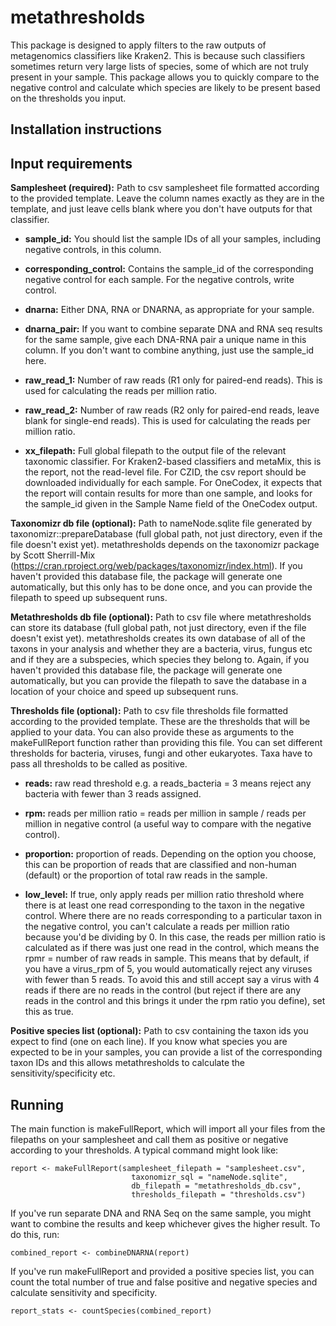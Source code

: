 # metathresholds

This package is designed to apply filters to the raw outputs of metagenomics classifiers like Kraken2. This is because such classifiers sometimes return very large lists of species, some of which are not truly present in your sample. This package allows you to quickly compare to the negative control and calculate which species are likely to be present based on the thresholds you input.

## Installation instructions

## Input requirements

**Samplesheet (required):** Path to csv samplesheet file formatted according to the provided template. Leave the column names exactly as they are in the template, and just leave cells blank where you don't have outputs for that classifier.

- **sample_id:**  You should list the sample IDs of all your samples, including negative controls, in this column. 

- **corresponding_control:** Contains the sample_id of the corresponding negative control for each sample. For the negative controls, write control.

- **dnarna:** Either DNA, RNA or DNARNA, as appropriate for your sample.

- **dnarna_pair:** If you want to combine separate DNA and RNA seq results for the same sample, give each DNA-RNA pair a unique name in this column. If you don't want to combine anything, just use the sample_id here.

- **raw_read_1:** Number of raw reads (R1 only for paired-end reads). This is used for calculating the reads per million ratio.

- **raw_read_2:** Number of raw reads (R2 only for paired-end reads, leave blank for single-end reads). This is used for calculating the reads per million ratio.

- **xx_filepath:** Full global filepath to the output file of the relevant taxonomic classifier. For Kraken2-based classifiers and metaMix, this is the report, not the read-level file. For CZID, the csv report should be downloaded individually for each sample. For OneCodex, it expects that the report will contain results for more than one sample, and looks for the sample_id given in the Sample Name field of the OneCodex output.

**Taxonomizr db file (optional):** Path to nameNode.sqlite file generated by taxonomizr::prepareDatabase (full global path, not just directory, even if the file doesn't exist yet). metathresholds depends on the taxonomizr package by Scott Sherrill-Mix (https://cran.rproject.org/web/packages/taxonomizr/index.html). If you haven't provided this database file, the package will generate one automatically, but this only has to be done once, and you can provide the filepath to speed up subsequent runs.

**Metathresholds db file (optional):** Path to csv file where metathresholds can store its database (full global path, not just directory, even if the file doesn't exist yet). metathresholds creates its own database of all of the taxons in your analysis and whether they are a bacteria, virus, fungus etc and if they are a subspecies, which species they belong to. Again, if you haven't provided this database file, the package will generate one automatically, but you can provide the filepath to save the database in a location of your choice and speed up subsequent runs.

**Thresholds file (optional):** Path to csv file thresholds file formatted according to the provided template. These are the thresholds that will be applied to your data. You can also provide these as arguments to the makeFullReport function rather than providing this file. You can set different thresholds for bacteria, viruses, fungi and other eukaryotes. Taxa have to pass all thresholds to be called as positive.

- **reads:** raw read threshold e.g. a reads_bacteria = 3 means reject any bacteria with fewer than 3 reads assigned.

- **rpm:** reads per million ratio = reads per million in sample / reads per million in negative control (a useful way to compare with the negative control).

- **proportion:** proportion of reads. Depending on the option you choose, this can be proportion of reads that are classified and non-human (default) or the proportion of total raw reads in the sample.

- **low_level:** If true, only apply reads per million ratio threshold where there is at least one read corresponding to the taxon in the negative control. Where there are no reads corresponding to a particular taxon in the negative control, you can't calculate a reads per million ratio because you'd be dividing by 0. In this case, the reads per million ratio is calculated as if there was just one read in the control, which means the rpmr = number of raw reads in sample. This means that by default, if you have a virus_rpm of 5, you would automatically reject any viruses with fewer than 5 reads. To avoid this and still accept say a virus with 4 reads if there are no reads in the control (but reject if there are any reads in the control and this brings it under the rpm ratio you define), set this as true.

**Positive species list (optional):** Path to csv containing the taxon ids you expect to find (one on each line). If you know what species you are expected to be in your samples, you can provide a list of the corresponding taxon IDs and this allows metathresholds to calculate the sensitivity/specificity etc.

## Running
The main function is makeFullReport, which will import all your files from the filepaths on your samplesheet and call them as positive or negative according to your thresholds. A typical command might look like:
```
report <- makeFullReport(samplesheet_filepath = "samplesheet.csv",
                           taxonomizr_sql = "nameNode.sqlite",
                           db_filepath = "metathresholds_db.csv",
                           thresholds_filepath = "thresholds.csv")
```
If you've run separate DNA and RNA Seq on the same sample, you might want to combine the results and keep whichever gives the higher result. To do this, run:
```
combined_report <- combineDNARNA(report)
```
If you've run makeFullReport and provided a positive species list, you can count the total number of true and false positive and negative species and calculate sensitivity and specificity.
```
report_stats <- countSpecies(combined_report)
```
